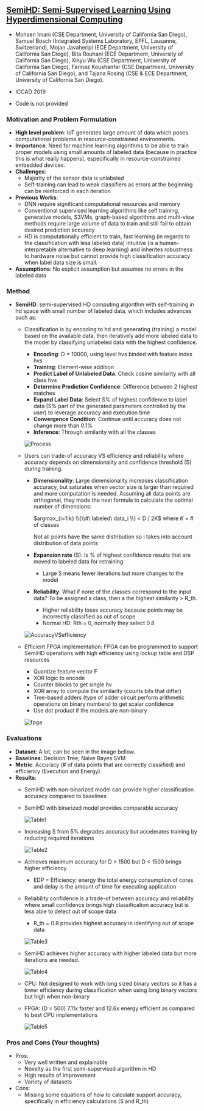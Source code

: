 ## [SemiHD: Semi-Supervised Learning Using Hyperdimensional Computing](https://ieeexplore.ieee.org/document/8942165)

* Mohsen Imani (CSE Department, University of California San Diego), Samuel Bosch (Integrated Systems Laboratory, EPFL, Lausanne, Switzerland), Mojan Javaheripi (ECE Department, University of California San Diego), Bita Rouhani (ECE Department, University of California San Diego), Xinyu Wu (CSE Department, University of California San Diego), Farinaz Koushanfar (CSE Department, University of California San Diego), and Tajana Rosing (CSE & ECE Department, University of California San Diego).

* ICCAD 2019

* Code is not provided

### Motivation and Problem Formulation

* **High level problem**: IoT generates large amount of data which poses computational problems in resource-constrained environments.
* **Importance**: Need for machine learning algorithms to be able to train proper models using small amounts of labeled data (because in practice this is what really happens), especifically in resource-constrained embedded devices.
* **Challenges**: 
   * Majority of the sensor data is unlabeled 
   * Self-training can lead to weak classifiers as errors at the beginning can be reinforced in each iteration
* **Previous Works**:
   * DNN require significant computational resources and memory
   * Conventional supervised learning algorithms like self training, generative models, S3VMs, graph-based algorithms and multi-view methods require large volume of data to train and still fail to obtain desired prediction accuracy
   * HD is computationally efficient to train, fast learning (in regards to the classification with less labeled data) intuitive (is a human-interpretable alternative to deep learning) and inherites robustness to hardware noise but cannot provide high classification accuracy when label data size is small.
* **Assumptions**: No explicit assumption but assumes no errors in the labeled data

### Method

* **SemiHD**: semi-supervised HD computing algorithm with self-training in hd space with small number of labeled data, which includes advances such as:
   * Classification is by encoding to hd and generating (training) a model based on the available data, then iteratively add more labeled data to the model by classifying unlabeled data with the highest confidence.
     * **Encoding**: D = 10000, using level hvs binded with feature index hvs
     * **Training**: Element-wise addition
     * **Predict Label of Unlabeled Data**: Check cosine similarity with all class hvs
     * **Determine Prediction Confidence**: Difference between 2 highest matches
     * **Expand Label Data**: Select S% of highest confidence to label data (S% part of the generated parameters controlled by the user) to leverage accuracy and execution time
     * **Convergence Condition**: Continue until accuracy does not change more than 0.1%
     * **Inference**: Through similarity with all the classes
      
     ![Process](./Process.png)
     
   * Users can trade-of accuracy VS efficiency and reliability where accuracy depends on dimensionality and confidence threshold (S) during training.
      * **Dimensionality**: Large dimensionality increases classification accuracy, but saturates when vector size is larger than required and more computation is needed. Assuming all data points are orthogonal, they made the next formula to calculate the optimal number of dimensions:
      
        $argmax_{i=1:k} \\{\\#\ labeled\ data_i \\} < D / 2K$ where $K$ = # of classes
        
        Not all points have the same distribution so i takes into account distribution of data points
      * **Expansion rate** (S): Is % of highest confidence results that are moved to labeled data for retraining
         * Large S means fewer iterations but more changes to the model
      * **Reliability**: What if none of the classes correspond to the input data? To be assigned a class, then a the highest similarity > R_th.
         * Higher reliability loses accuracy because points may be incorrectly classified as out of scope
         * Normal HD: Rth = 0, normally they select 0.8
         
      ![AccuracyVSefficiency](./AccuracyVSefficiency.png)
    
    * Efficient FPGA implementation: FPGA can be programmed to support SemiHD operations with high efficiency using lockup table and DSP resources
      * Quantize feature vector F
      * XOR logic to encode
      * Counter blocks to get single hv
      * XOR array to compute the similarity (counts bits that differ)
      * Tree-based adders (type of adder circuit perform arithmetic operations on binary numbers) to get scalar confidence 
      * Use dot product if the models are non-binary

      ![fpga](./fpga.png)

### Evaluations

* **Dataset**: A lot, can be seen in the image bellow.
* **Baselines**: Decision Tree, Naive Bayes SVM     
* **Metric**: Accuracy (# of data points that are correctly classified) and efficiency (Execution and Energy)
* **Results**:
   * SemiHD with non-binarized model can provide higher classification accuracy compared to baselines
   * SemiHD with binarized model provides comparable accuracy
   
     ![Table1](./Table1.png)
   
   * Increasing S from 5% degrades accuracy but accelerates training by reducing required iterations

     ![Table2](./Table2.png)
     
   * Achieves maximum accuracy for D > 1500 but D < 1500 brings higher efficiency 
      * EDP = Efficiency: energy the total energy consumption of cores and delay is the amount of time for executing application
   * Reliability confidence is a trade-of between accuracy and reliability where small confidence brings high classification accuracy but is less able to detect out of scope data
      * R_th = 0.8 provides highest accuracy in identifying out of scope data
      
     ![Table3](./Table3.png)
      
   * SemiHD achieves higher accuracy with higher labeled data but more iterations are needed.
   
     ![Table4](./Table4.png)
   
   * CPU: Not designed to work with long sized binary vectors so it has a lower efficiency during classification when using long binary vectors but high when non-binary
   * FPGA: (D = 500) 7.11x faster and 12.6x energy efficient as compared to best CPU implementations
     
     ![Table5](./Table5.png)

### Pros and Cons (Your thoughts)

* Pros: 
   * Very well written and explainable
   * Novelty as the first semi-supervised algorithm in HD
   * High results of improvement
   * Variety of datasets
* Cons: 
   * Missing some equations of how to calculate support accuracy, specifically in efficiency calculations (S and R_th)

